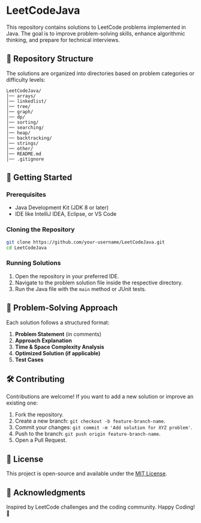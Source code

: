 # LeetCodeJava

This repository contains solutions to LeetCode problems implemented in Java. The goal is to improve problem-solving skills, enhance algorithmic thinking, and prepare for technical interviews.

## 📌 Repository Structure

The solutions are organized into directories based on problem categories or difficulty levels:

```
LeetCodeJava/
│── arrays/
│── linkedlist/
│── tree/
│── graph/
│── dp/
│── sorting/
│── searching/
│── heap/
│── backtracking/
│── strings/
│── other/
│── README.md
│── .gitignore
```

## 🚀 Getting Started

### Prerequisites
- Java Development Kit (JDK 8 or later)
- IDE like IntelliJ IDEA, Eclipse, or VS Code

### Cloning the Repository
```sh
git clone https://github.com/your-username/LeetCodeJava.git
cd LeetCodeJava
```

### Running Solutions
1. Open the repository in your preferred IDE.
2. Navigate to the problem solution file inside the respective directory.
3. Run the Java file with the `main` method or JUnit tests.

## 📝 Problem-Solving Approach
Each solution follows a structured format:
1. **Problem Statement** (in comments)
2. **Approach Explanation**
3. **Time & Space Complexity Analysis**
4. **Optimized Solution (if applicable)**
5. **Test Cases**

## 🛠 Contributing
Contributions are welcome! If you want to add a new solution or improve an existing one:
1. Fork the repository.
2. Create a new branch: `git checkout -b feature-branch-name`.
3. Commit your changes: `git commit -m 'Add solution for XYZ problem'`.
4. Push to the branch: `git push origin feature-branch-name`.
5. Open a Pull Request.

## 📜 License
This project is open-source and available under the [MIT License](LICENSE).

## 🌟 Acknowledgments
Inspired by LeetCode challenges and the coding community. Happy Coding! 🚀


